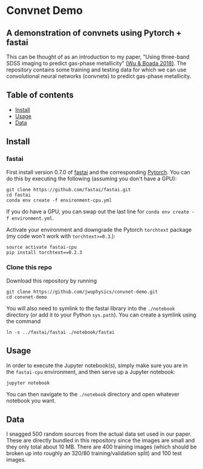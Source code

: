 # Convnet Demo
## A demonstration of convnets using Pytorch + fastai

This can be thought of as an introduction to my paper, "Using 
three-band SDSS imaging to predict gas-phase metallicity" 
[(Wu & Boada 2018)](https://arxiv.org/abs/1810.12913). 
The repository contains some training and testing data
for which we can use convolutional neural networks (convnets)
to predict gas-phase metallicity.

## Table of contents
- [Install](#install)
- [Usage](#usage)
- [Data](#data)

## Install

### fastai

First install version 0.7.0 of [fastai](https://github.com/fastai/fastai) 
and the corresponding [Pytorch](https://pytorch.org/). You can do this
by executing the following (assuming you don't have a GPU):
```
git clone https://github.com/fastai/fastai.git
cd fastai 
conda env create -f environment-cpu.yml
```

If you do have a GPU, you can swap out the last line for
`conda env create -f environment.yml`.

Activate your environment and downgrade the Pytorch `torchtext` 
package (my code won't work with `torchtext>=0.3`.):

```
source activate fastai-cpu
pip install torchtext==0.2.3
```

### Clone this repo

Download this repository by running
```
git clone https://github.com/jwuphysics/convnet-demo.git
cd convnet-demo
```

You will also need to symlink to the fastai library into the `./notebook`
directory (or add it to your Python `sys.path`). You can create a symlink
using the command
```
ln -s ../fastai/fastai ./notebook/fastai
```

## Usage
In order to execute the Jupyter notebook(s), simply make sure you are in the 
`fastai-cpu` environment, and then serve up a Jupyter notebook:
```
jupyter notebook
```

You can then navigate to the `./notebook` directory and open whatever
notebook you want.

## Data
I snagged 500 random sources from the actual data set used in our paper. These
are directly bundled in this repository since the images are small and they
only total about 10 MB. There are 400 training images (which should be broken
up into roughly an 320/80 training/validation split) and 100 test images.
